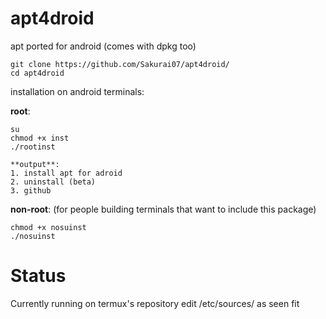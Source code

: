 # apt4droid
 apt ported for android (comes with dpkg too)
 
 ```
 git clone https://github.com/Sakurai07/apt4droid/
 cd apt4droid
 ```

installation on android terminals:

**root**:
```
su
chmod +x inst
./rootinst
```
    **output**:
    1. install apt for adroid
    2. uninstall (beta)
    3. github
    
**non-root**:
(for people building terminals that want to include this package)
```
chmod +x nosuinst
./nosuinst
```

# Status

Currently running on termux's repository
edit /etc/sources/ as seen fit
